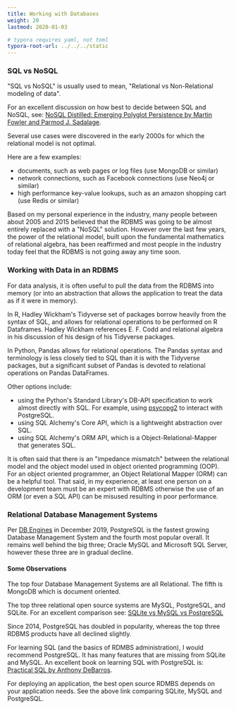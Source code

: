 ```yaml
---
title: Working with Databases
weight: 20
lastmod: 2020-01-03

# typora requires yaml, not toml
typora-root-url: ../../../static
---
```


### SQL vs NoSQL

"SQL vs NoSQL" is usually used to mean, "Relational vs Non-Relational modeling of data".

For an excellent discussion on how best to decide between SQL and NoSQL, see: [NoSQL Distilled: Emerging Polyglot Persistence by Martin Fowler and Parmod J. Sadalage](https://www.amazon.com/NoSQL-Distilled-Emerging-Polyglot-Persistence/dp/0321826620/).

Several use cases were discovered in the early 2000s for which the relational model is not optimal.

Here are a few examples:

- documents, such as web pages or log files (use MongoDB or similar)
- network connections, such as Facebook connections (use Neo4j or similar)
- high performance key-value lookups, such as an amazon shopping cart (use Redis or similar)

Based on my personal experience in the industry, many people between about 2005 and 2015 believed that the RDBMS was going to be almost entirely replaced with a "NoSQL" solution.  However over the last few years, the power of the relational model, built upon the fundamental mathematics of relational algebra, has been reaffirmed and most people in the industry today feel that the RDBMS is not going away any time soon.

### Working with Data in an RDBMS

For data analysis, it is often useful to pull the data from the RDBMS into memory (or into an abstraction that allows the application to treat the data as if it were in memory).

In R, Hadley Wickham's Tidyverse set of packages borrow heavily from the syntax of SQL, and allows for relational operations to be performed on R Dataframes.  Hadley Wickham references E. F. Codd and relational algebra in his discussion of his design of his Tidyverse packages.

In Python, Pandas allows for relational operations.  The Pandas syntax and terminology is less closely tied to SQL than it is with the Tidyverse packages, but a significant subset of Pandas is devoted to relational operations on Pandas DataFrames.

Other options include:

- using the Python's Standard Library's DB-API specification to work almost directly with SQL.  For example, using [psycopg2](http://initd.org/psycopg/) to interact with PostgreSQL.
- using SQL Alchemy's Core API, which is a lightweight abstraction over SQL.
- using SQL Alchemy's ORM API, which is a Object-Relational-Mapper that generates SQL.

It is often said that there is an "impedance mismatch" between the relational model and the object model used in object oriented programming (OOP).  For an object oriented programmer, an Object Relational Mapper (ORM) can be a helpful tool.  That said, in my experience, at least one person on a development team must be an expert with RDBMS otherwise the use of an ORM (or even a SQL API) can be misused resulting in poor performance.

### Relational Database Management Systems

Per [DB Engines](https://db-engines.com/en/ranking_trend) in December 2019, PostgreSQL is the fastest growing Database Management System and the fourth most popular overall.  It remains well behind the big three; Oracle MySQL and Microsoft SQL Server, however these three are in gradual decline.

#### Some Observations

The top four Database Management Systems are all Relational.  The fifth is MongoDB which is document oriented.

The top three relational open source systems are MySQL, PostgreSQL, and SQLite.  For an excellent comparison see: [SQLite vs MySQL vs PostgreSQL](<https://www.digitalocean.com/community/tutorials/sqlite-vs-mysql-vs-postgresql-a-comparison-of-relational-database-management-systems>)

Since 2014, PostgreSQL has doubled in popularity, whereas the top three RDBMS products have all declined slightly.

For learning SQL (and the basics of RDMBS administration), I would recommend PostgreSQL.  It has many features that are missing from SQLite and MySQL.  An excellent book on learning SQL with PostgreSQL is: [Practical SQL by Anthony DeBarros](<https://www.amazon.com/Practical-SQL-Beginners-Guide-Storytelling-ebook/dp/B07197G78H/>).

For deploying an application, the best open source RDMBS depends on your application needs.  See the above link comparing SQLite, MySQL and PostgreSQL.